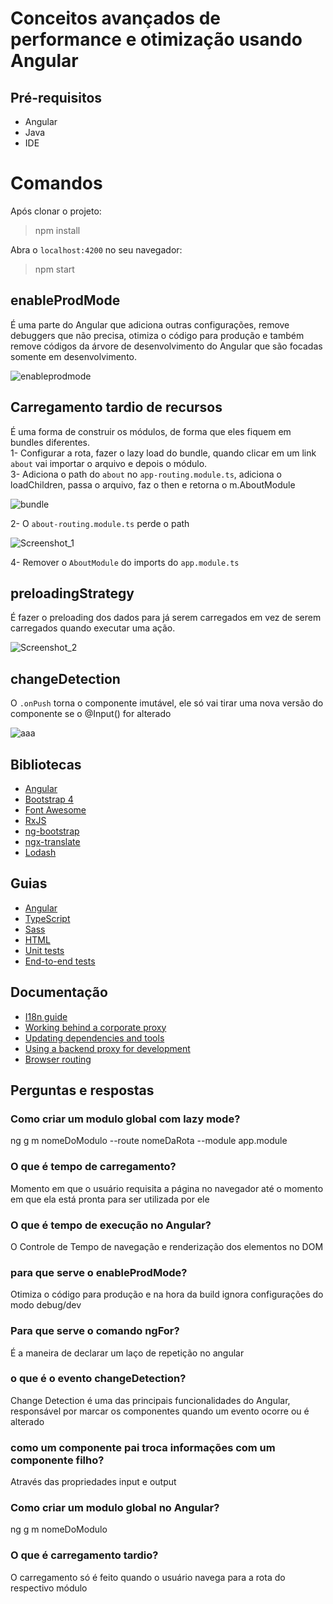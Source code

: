 # Conceitos avançados de performance e otimização usando Angular
## Pré-requisitos
- Angular
- Java
- IDE

# Comandos
Após clonar o projeto:
>npm install
 
Abra o `localhost:4200` no seu navegador:
>npm start

## enableProdMode
É uma parte do Angular que adiciona outras configurações, remove debuggers que não precisa, otimiza o código para produção e também remove códigos da árvore de desenvolvimento do Angular que são focadas somente em desenvolvimento. 

![enableprodmode](https://user-images.githubusercontent.com/72028645/130243418-ee9cfba6-af2d-48cb-91f7-53fd57649ba5.png)

## Carregamento tardio de recursos
É uma forma de construir os módulos, de forma que eles fiquem em bundles diferentes. <br>
1- Configurar a rota, fazer o lazy load do bundle, quando clicar em um link `about` vai importar o arquivo e depois o módulo. <br>
3- Adiciona o path do `about` no `app-routing.module.ts`, adiciona o loadChildren, passa o arquivo, faz o then e retorna o m.AboutModule 

![bundle](https://user-images.githubusercontent.com/72028645/130244453-30a5d3ff-79fa-45da-bab3-8fb7a84b0bc0.png)

2- O `about-routing.module.ts` perde o path

![Screenshot_1](https://user-images.githubusercontent.com/72028645/130245048-3a0a8ed9-7de4-463e-b511-5d52c13a1c3c.png)

4- Remover o `AboutModule` do imports do `app.module.ts`

## preloadingStrategy 
É fazer o preloading dos dados para já serem carregados em vez de serem carregados quando executar uma ação.

![Screenshot_2](https://user-images.githubusercontent.com/72028645/130246665-fb397f27-3154-4e36-ae58-9a229923601b.png)

## changeDetection
O `.onPush` torna o componente imutável, ele só vai tirar uma nova versão do componente se o @Input() for alterado

![aaa](https://user-images.githubusercontent.com/72028645/130250502-35ce9bed-7c9b-499b-98c2-08a320705298.png)

## Bibliotecas
- [Angular](https://angular.io)
- [Bootstrap 4](https://getbootstrap.com)
- [Font Awesome](http://fontawesome.io)
- [RxJS](http://reactivex.io/rxjs)
- [ng-bootstrap](https://ng-bootstrap.github.io)
- [ngx-translate](https://github.com/ngx-translate/core)
- [Lodash](https://lodash.com)

## Guias

- [Angular](docs/coding-guides/angular.md)
- [TypeScript](docs/coding-guides/typescript.md)
- [Sass](docs/coding-guides/sass.md)
- [HTML](docs/coding-guides/html.md)
- [Unit tests](docs/coding-guides/unit-tests.md)
- [End-to-end tests](docs/coding-guides/e2e-tests.md)

## Documentação
- [I18n guide](docs/i18n.md)
- [Working behind a corporate proxy](docs/corporate-proxy.md)
- [Updating dependencies and tools](docs/updating.md)
- [Using a backend proxy for development](docs/backend-proxy.md)
- [Browser routing](docs/routing.md)

## Perguntas e respostas
### Como criar um modulo global com lazy mode?
ng g m nomeDoModulo --route nomeDaRota --module app.module

### O que é tempo de carregamento?
Momento em que o usuário requisita a página no navegador até o momento em que ela está pronta para ser utilizada por ele

### O que é tempo de execução no Angular?
O Controle de Tempo de navegação e renderização dos elementos no DOM

### para que serve o enableProdMode?
Otimiza o código para produção e na hora da build ignora configurações do modo debug/dev

### Para que serve o comando ngFor?
É a maneira de declarar um laço de repetição no angular

### o que é o evento changeDetection?
Change Detection é uma das principais funcionalidades do Angular, responsável por marcar os componentes quando um evento ocorre ou é alterado

### como um componente pai troca informações com um componente filho?
Através das propriedades input e output

### Como criar um modulo global no Angular?
ng g m nomeDoModulo

### O que é carregamento tardio?
O carregamento só é feito quando o usuário navega para a rota do respectivo módulo
